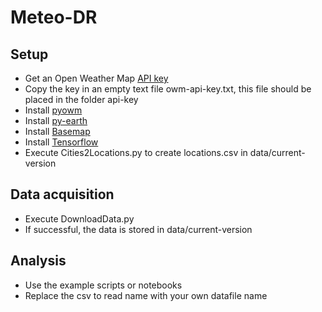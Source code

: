 # Meteo-DR

## Setup

- Get an Open Weather Map [API key](https://openweathermap.org/api)
- Copy the key in an empty text file owm-api-key.txt, this file should be placed in the folder api-key
- Install [pyowm](https://github.com/csparpa/pyowm)
- Install [py-earth](https://github.com/scikit-learn-contrib/py-earth)
- Install [Basemap](https://matplotlib.org/basemap)
- Install [Tensorflow](https://www.tensorflow.org/install)
- Execute Cities2Locations.py to create locations.csv in data/current-version

## Data acquisition

- Execute DownloadData.py
- If successful, the data is stored in data/current-version

## Analysis

- Use the example scripts or notebooks
- Replace the csv to read name with your own datafile name

